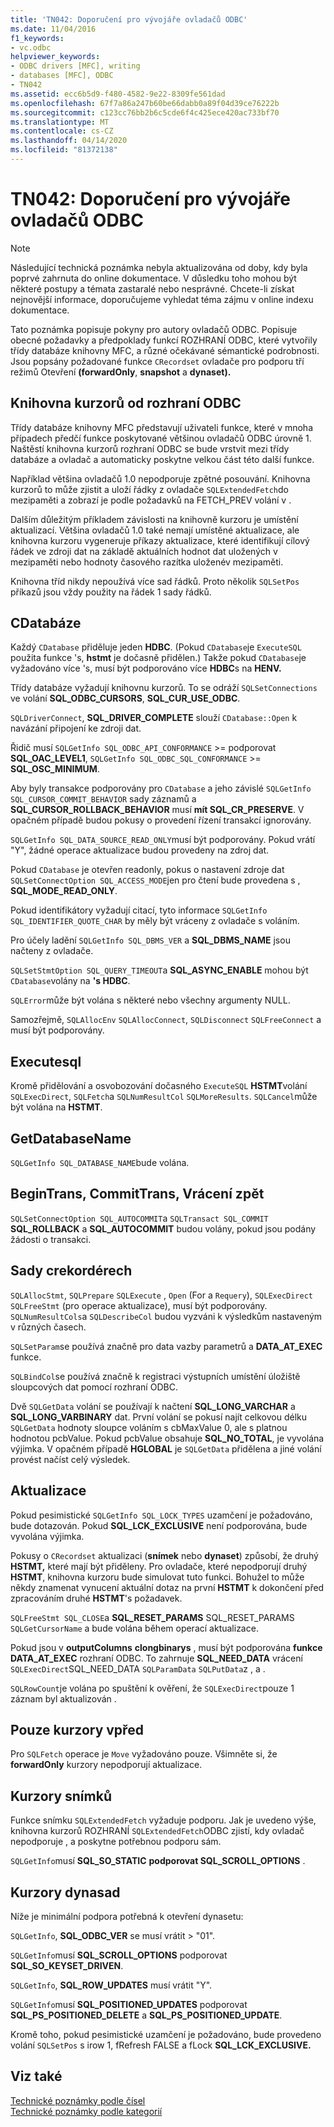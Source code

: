```yaml
---
title: 'TN042: Doporučení pro vývojáře ovladačů ODBC'
ms.date: 11/04/2016
f1_keywords:
- vc.odbc
helpviewer_keywords:
- ODBC drivers [MFC], writing
- databases [MFC], ODBC
- TN042
ms.assetid: ecc6b5d9-f480-4582-9e22-8309fe561dad
ms.openlocfilehash: 67f7a86a247b60be66dabb0a89f04d39ce76222b
ms.sourcegitcommit: c123cc76bb2b6c5cde6f4c425ece420ac733bf70
ms.translationtype: MT
ms.contentlocale: cs-CZ
ms.lasthandoff: 04/14/2020
ms.locfileid: "81372138"
---
```

# <a name="tn042-odbc-driver-developer-recommendations"></a>TN042: Doporučení pro vývojáře ovladačů ODBC

> [!NOTE]
> Následující technická poznámka nebyla aktualizována od doby, kdy byla poprvé zahrnuta do online dokumentace. V důsledku toho mohou být některé postupy a témata zastaralé nebo nesprávné. Chcete-li získat nejnovější informace, doporučujeme vyhledat téma zájmu v online indexu dokumentace.

Tato poznámka popisuje pokyny pro autory ovladačů ODBC. Popisuje obecné požadavky a předpoklady funkcí ROZHRANÍ ODBC, které vytvořily třídy databáze knihovny MFC, a různé očekávané sémantické podrobnosti. Jsou popsány požadované funkce `CRecordset` ovladače pro podporu tří režimů Otevření **(forwardOnly**, **snapshot** a **dynaset).**

## <a name="odbcs-cursor-library"></a>Knihovna kurzorů od rozhraní ODBC

Třídy databáze knihovny MFC představují uživateli funkce, které v mnoha případech předčí funkce poskytované většinou ovladačů ODBC úrovně 1. Naštěstí knihovna kurzorů rozhraní ODBC se bude vrstvit mezi třídy databáze a ovladač a automaticky poskytne velkou část této další funkce.

Například většina ovladačů 1.0 nepodporuje zpětné posouvání. Knihovna kurzorů to může zjistit a uloží řádky z ovladače `SQLExtendedFetch`do mezipaměti a zobrazí je podle požadavků na FETCH_PREV volání v .

Dalším důležitým příkladem závislosti na knihovně kurzoru je umístění aktualizací. Většina ovladačů 1.0 také nemají umístěné aktualizace, ale knihovna kurzoru vygeneruje příkazy aktualizace, které identifikují cílový řádek ve zdroji dat na základě aktuálních hodnot dat uložených v mezipaměti nebo hodnoty časového razítka uloženév mezipaměti.

Knihovna tříd nikdy nepoužívá více sad řádků. Proto několik `SQLSetPos` příkazů jsou vždy použity na řádek 1 sady řádků.

## <a name="cdatabases"></a>CDatabáze

Každý `CDatabase` přiděluje jeden **HDBC**. (Pokud `CDatabase`je `ExecuteSQL` použita funkce 's, **hstmt** je dočasně přidělen.) Takže pokud `CDatabase`je vyžadováno více 's, musí být podporováno více **HDBC**s na **HENV.**

Třídy databáze vyžadují knihovnu kurzorů. To se odráží `SQLSetConnections` ve volání **SQL_ODBC_CURSORS**, **SQL_CUR_USE_ODBC**.

`SQLDriverConnect`, **SQL_DRIVER_COMPLETE** slouží `CDatabase::Open` k navázání připojení ke zdroji dat.

Řidič musí `SQLGetInfo SQL_ODBC_API_CONFORMANCE`  >= podporovat **SQL_OAC_LEVEL1**, `SQLGetInfo SQL_ODBC_SQL_CONFORMANCE`  >=  **SQL_OSC_MINIMUM**.

Aby byly transakce podporovány pro `CDatabase` a jeho závislé `SQLGetInfo SQL_CURSOR_COMMIT_BEHAVIOR` sady záznamů a **SQL_CURSOR_ROLLBACK_BEHAVIOR** musí **mít SQL_CR_PRESERVE**. V opačném případě budou pokusy o provedení řízení transakcí ignorovány.

`SQLGetInfo SQL_DATA_SOURCE_READ_ONLY`musí být podporovány. Pokud vrátí "Y", žádné operace aktualizace budou provedeny na zdroj dat.

Pokud `CDatabase` je otevřen readonly, pokus o nastavení zdroje dat `SQLSetConnectOption SQL_ACCESS_MODE`jen pro čtení bude provedena s , **SQL_MODE_READ_ONLY**.

Pokud identifikátory vyžadují citací, tyto informace `SQLGetInfo SQL_IDENTIFIER_QUOTE_CHAR` by měly být vráceny z ovladače s voláním.

Pro účely ladění `SQLGetInfo SQL_DBMS_VER` a **SQL_DBMS_NAME** jsou načteny z ovladače.

`SQLSetStmtOption SQL_QUERY_TIMEOUT`a **SQL_ASYNC_ENABLE** mohou být `CDatabase`volány na **'s HDBC**.

`SQLError`může být volána s některé nebo všechny argumenty NULL.

Samozřejmě, `SQLAllocEnv` `SQLAllocConnect`, `SQLDisconnect` `SQLFreeConnect` a musí být podporovány.

## <a name="executesql"></a>Executesql

Kromě přidělování a osvobozování dočasného `ExecuteSQL` **HSTMT**volání `SQLExecDirect`, `SQLFetch`a `SQLNumResultCol` `SQLMoreResults`. `SQLCancel`může být volána na **HSTMT**.

## <a name="getdatabasename"></a>GetDatabaseName

`SQLGetInfo SQL_DATABASE_NAME`bude volána.

## <a name="begintrans-committrans-rollback"></a>BeginTrans, CommitTrans, Vrácení zpět

`SQLSetConnectOption SQL_AUTOCOMMIT`a `SQLTransact SQL_COMMIT` **SQL_ROLLBACK** a **SQL_AUTOCOMMIT** budou volány, pokud jsou podány žádosti o transakci.

## <a name="crecordsets"></a>Sady crekordérech

`SQLAllocStmt`, `SQLPrepare` `SQLExecute` , `Open` (For a `Requery`), `SQLExecDirect` `SQLFreeStmt` (pro operace aktualizace), musí být podporovány. `SQLNumResultCols`a `SQLDescribeCol` budou vyzváni k výsledkům nastaveným v různých časech.

`SQLSetParam`se používá značně pro data vazby parametrů a **DATA_AT_EXEC** funkce.

`SQLBindCol`se používá značně k registraci výstupních umístění úložiště sloupcových dat pomocí rozhraní ODBC.

Dvě `SQLGetData` volání se používají k načtení **SQL_LONG_VARCHAR** a **SQL_LONG_VARBINARY** dat. První volání se pokusí najít celkovou délku `SQLGetData` hodnoty sloupce voláním s cbMaxValue 0, ale s platnou hodnotou pcbValue. Pokud pcbValue obsahuje **SQL_NO_TOTAL**, je vyvolána výjimka. V opačném případě **HGLOBAL** je `SQLGetData` přidělena a jiné volání provést načíst celý výsledek.

## <a name="updating"></a>Aktualizace

Pokud pesimistické `SQLGetInfo SQL_LOCK_TYPES` uzamčení je požadováno, bude dotazován. Pokud **SQL_LCK_EXCLUSIVE** není podporována, bude vyvolána výjimka.

Pokusy o `CRecordset` aktualizaci (**snímek** nebo **dynaset**) způsobí, že druhý **HSTMT,** které mají být přiděleny. Pro ovladače, které nepodporují druhý **HSTMT**, knihovna kurzoru bude simulovat tuto funkci. Bohužel to může někdy znamenat vynucení aktuální dotaz na první **HSTMT** k dokončení před zpracováním druhé **HSTMT**'s požadavek.

`SQLFreeStmt SQL_CLOSE`a **SQL_RESET_PARAMS** SQL_RESET_PARAMS `SQLGetCursorName` a bude volána během operací aktualizace.

Pokud jsou v **outputColumns** **clongbinarys** , musí být podporována **funkce DATA_AT_EXEC** rozhraní ODBC. To zahrnuje **SQL_NEED_DATA** vrácení `SQLExecDirect`SQL_NEED_DATA `SQLParamData` `SQLPutData`z , a .

`SQLRowCount`je volána po spuštění k ověření, že `SQLExecDirect`pouze 1 záznam byl aktualizován .

## <a name="forwardonly-cursors"></a>Pouze kurzory vpřed

Pro `SQLFetch` operace je `Move` vyžadováno pouze. Všimněte si, že **forwardOnly** kurzory nepodporují aktualizace.

## <a name="snapshot-cursors"></a>Kurzory snímků

Funkce snímku `SQLExtendedFetch` vyžaduje podporu. Jak je uvedeno výše, knihovna kurzorů ROZHRANÍ `SQLExtendedFetch`ODBC zjistí, kdy ovladač nepodporuje , a poskytne potřebnou podporu sám.

`SQLGetInfo`musí **SQL_SO_STATIC** **podporovat SQL_SCROLL_OPTIONS** .

## <a name="dynaset-cursors"></a>Kurzory dynasad

Níže je minimální podpora potřebná k otevření dynasetu:

`SQLGetInfo`, **SQL_ODBC_VER** se musí vrátit > "01".

`SQLGetInfo`musí **SQL_SCROLL_OPTIONS** podporovat **SQL_SO_KEYSET_DRIVEN**.

`SQLGetInfo`, **SQL_ROW_UPDATES** musí vrátit "Y".

`SQLGetInfo`musí **SQL_POSITIONED_UPDATES** podporovat **SQL_PS_POSITIONED_DELETE** a **SQL_PS_POSITIONED_UPDATE**.

Kromě toho, pokud pesimistické uzamčení je požadováno, bude provedeno volání `SQLSetPos` s irow 1, fRefresh FALSE a fLock **SQL_LCK_EXCLUSIVE.**

## <a name="see-also"></a>Viz také

[Technické poznámky podle čísel](../mfc/technical-notes-by-number.md)<br/>
[Technické poznámky podle kategorií](../mfc/technical-notes-by-category.md)
